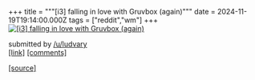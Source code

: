 +++
title = """[i3] falling in love with Gruvbox (again)"""
date = 2024-11-19T19:14:00.000Z
tags = ["reddit","wm"]
+++
[![[i3] falling in love with Gruvbox (again)](https://external-preview.redd.it/bGRzczRjZ3RxdzFlMQWioexH-4N8wcMIPv5OxvWl0tafgZuqAiF4NkvigKdu.png?width=640&crop=smart&auto=webp&s=706708086b661f032d3a0da64da8720fc013089a "[i3] falling in love with Gruvbox (again)")](https://www.reddit.com/r/unixporn/comments/1gv5aq1/i3_falling_in_love_with_gruvbox_again/)

submitted by [/u/ludvary](https://www.reddit.com/user/ludvary)  
[\[link\]](https://v.redd.it/5jo40cgtqw1e1) [\[comments\]](https://www.reddit.com/r/unixporn/comments/1gv5aq1/i3_falling_in_love_with_gruvbox_again/)

[[source]](https://www.reddit.com/r/unixporn/comments/1gv5aq1/i3_falling_in_love_with_gruvbox_again/)
